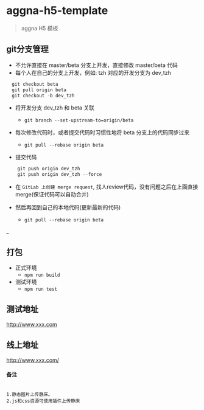<!--
 * @Author       : tongzonghua
 * @Date         : 2020-12-04 14:05:02
 * @LastEditors  : tongzonghua
 * @LastEditTime : 2021-03-30 15:47:50
 * @Email        : tongzonghua@360.cn
 * @Description  : README
 * @FilePath     : /cli/aggna-h5-template/README.md
-->

# aggna-h5-template

> aggna H5 模板

## git分支管理

* 不允许直接在 master/beta 分支上开发，直接修改 master/beta 代码
* 每个人在自己的分支上开发，例如: tzh 对应的开发分支为 dev_tzh

  

``` js
  git checkout beta
  git pull origin beta
  git checkout -b dev_tzh
```

* 将开发分支 dev_tzh 和 beta 关联

  + `git branch --set-upstream-to=origin/beta`

* 每次修改代码时，或者提交代码时习惯性地将 beta 分支上的代码同步过来

  + `git pull --rebase origin beta`

* 提交代码

    

``` js
    git push origin dev_tzh
    git push origin dev_tzh --force
```

* 在 `GitLab 上创建 merge request`, 找人review代码，没有问题之后在上面直接 merge(保证代码可以自动合并)

* 然后再回到自己的本地代码(更新最新的代码)

   - `git pull --rebase origin beta`

_

## 打包

* 正式环境
    - `npm run build`
* 测试环境
    - `npm run test`

## 测试地址

http://www.xxx.com

## 线上地址

http://www.xxx.com/

#### 备注

``` 

1.静态图片上传静床。
2.js和css资源可使用插件上传静床
```
